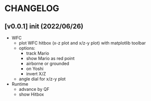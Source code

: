 # CHANGELOG
## \[v0.0.1] init (2022/06/26)
- WFC
  - plot WFC hitbox (x-z plot and x/z-y plot) with matplotlib toolbar
  - options:
    - track Mario
    - show Mario as red point
    - airborne or grounded
    - on Yoshi
    - invert X/Z
  - angle dial for x/z-y plot
- Runtime
  - advance by QF
  - show Hitbox

